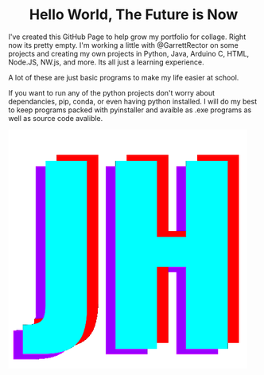 <h1 style="text-align:center"> Hello World, The Future is Now </h1>

<p>I've created this GitHub Page to help grow my portfolio for collage. Right now its pretty empty. I'm working a little with @GarrettRector on some projects and creating my own projects in Python, Java, Arduino C, HTML, Node.JS, NW.js, and more. Its all just a learning experience.</p>

<p> A lot of these are just basic programs to make my life easier at school.</p>

<p> If you want to run any of the python projects don't worry about dependancies, pip, conda, or even having python installed. I will do my best to keep programs packed with pyinstaller and avaible as .exe programs as well as source code avalible. </p>

<img src="https://github.com/james-not-jim/james-not-jim/blob/main/image.png?raw=true" style="float:left">
